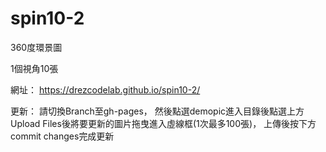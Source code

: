 # spin10-2

360度環景圖

1個視角10張

網址： https://drezcodelab.github.io/spin10-2/

更新： 請切換Branch至gh-pages， 然後點選demopic進入目錄後點選上方Upload Files後將要更新的圖片拖曳進入虛線框(1次最多100張)， 上傳後按下方commit changes完成更新
